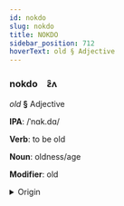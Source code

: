 ```yaml
---
id: nokdo
slug: nokdo
title: NOKDO
sidebar_position: 712
hoverText: old § Adjective
---
```


### nokdo&emsp;<span kind="abugida">ƨ̑ʌ</span>

*old* **§** Adjective

**IPA**: /ˈnɑk.dɑ/

**Verb**: to be old

**Noun**: oldness/age

**Modifier**: old

<details>
    <summary>Origin</summary>
    Korean 낡다 nakda [na̠k̚t͈a̠]<br/>
    <em>Koreic Language Family</em>
</details>
